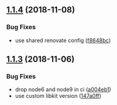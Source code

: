 ## [1.1.4](https://github.com/mike-north/qunit-decorators/compare/v1.1.3...v1.1.4) (2018-11-08)


### Bug Fixes

* use shared renovate config ([f8648bc](https://github.com/mike-north/qunit-decorators/commit/f8648bc))

## [1.1.3](https://github.com/mike-north/qunit-decorators/compare/v1.1.2...v1.1.3) (2018-11-06)


### Bug Fixes

* drop node6 and node9 in ci ([a004eb1](https://github.com/mike-north/qunit-decorators/commit/a004eb1))
* use custom libkit version ([147a0ff](https://github.com/mike-north/qunit-decorators/commit/147a0ff))
